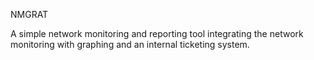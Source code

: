 NMGRAT

A simple network monitoring and reporting tool integrating the network monitoring with graphing and an internal ticketing system. 